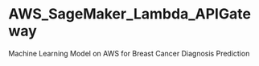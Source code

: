 # AWS_SageMaker_Lambda_APIGateway
Machine Learning Model on AWS for Breast Cancer Diagnosis Prediction
